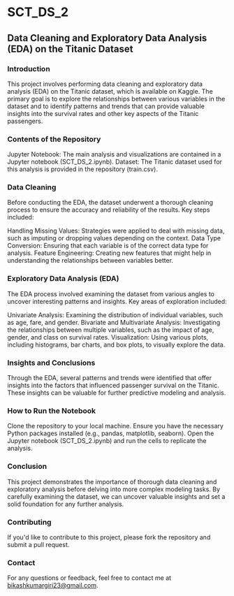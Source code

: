 # SCT_DS_2
## Data Cleaning and Exploratory Data Analysis (EDA) on the Titanic Dataset
### Introduction
This project involves performing data cleaning and exploratory data analysis (EDA) on the Titanic dataset, which is available on Kaggle. The primary goal is to explore the relationships between various variables in the dataset and to identify patterns and trends that can provide valuable insights into the survival rates and other key aspects of the Titanic passengers.

### Contents of the Repository
Jupyter Notebook: The main analysis and visualizations are contained in a Jupyter notebook (SCT_DS_2.ipynb).
Dataset: The Titanic dataset used for this analysis is provided in the repository (train.csv).
### Data Cleaning
Before conducting the EDA, the dataset underwent a thorough cleaning process to ensure the accuracy and reliability of the results. Key steps included:

Handling Missing Values: Strategies were applied to deal with missing data, such as imputing or dropping values depending on the context.
Data Type Conversion: Ensuring that each variable is of the correct data type for analysis.
Feature Engineering: Creating new features that might help in understanding the relationships between variables better.
### Exploratory Data Analysis (EDA)
The EDA process involved examining the dataset from various angles to uncover interesting patterns and insights. Key areas of exploration included:

Univariate Analysis: Examining the distribution of individual variables, such as age, fare, and gender.
Bivariate and Multivariate Analysis: Investigating the relationships between multiple variables, such as the impact of age, gender, and class on survival rates.
Visualization: Using various plots, including histograms, bar charts, and box plots, to visually explore the data.
### Insights and Conclusions
Through the EDA, several patterns and trends were identified that offer insights into the factors that influenced passenger survival on the Titanic. These insights can be valuable for further predictive modeling and analysis.

### How to Run the Notebook
Clone the repository to your local machine.
Ensure you have the necessary Python packages installed (e.g., pandas, matplotlib, seaborn).
Open the Jupyter notebook (SCT_DS_2.ipynb) and run the cells to replicate the analysis.
### Conclusion
This project demonstrates the importance of thorough data cleaning and exploratory analysis before delving into more complex modeling tasks. By carefully examining the dataset, we can uncover valuable insights and set a solid foundation for any further analysis.
### Contributing
If you'd like to contribute to this project, please fork the repository and submit a pull request.

### Contact
For any questions or feedback, feel free to contact me at bikashkumargiri23@gmail.com.
